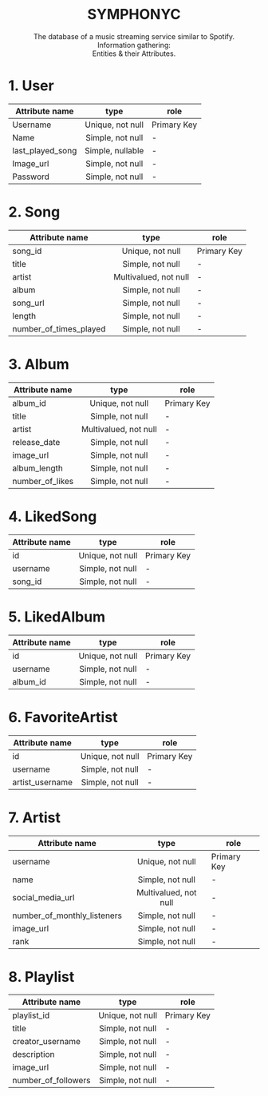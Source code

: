 
<br />
<p align="center">
  
  <h1 align="center">SYMPHONYC</h1>

  <p align="center">
    The database of a music streaming service similar to Spotify.
    <br />
    Information gathering:
    <br />
    Entities & their Attributes.
  <br />
  

  # 1. User
|  Attribute name  | type  | role  |
|---|:-:|---|
| Username  |  Unique, not null  |  Primary Key |
| Name  |  Simple, not null | -  |
| last_played_song  |  Simple, nullable | -  |
|  Image_url |  Simple,	not null |  - |
|  Password |  Simple,	not null |  - |

  # 2. Song
|  Attribute name  | type  | role  |
|---|:-:|---|
| song_id  |  Unique, not null  |  Primary Key |
| title  |  Simple, not null | -  |
| artist |  Multivalued, not null | -  |
|  album |  Simple,	not null |  - |
|  song_url |  Simple,	not null |  - |
|  length |  Simple,	not null |  - |
|  number_of_times_played |  Simple,	not null |  - |


  # 3. Album
|  Attribute name  | type  | role  |
|---|:-:|---|
| album_id  |  Unique, not null  |  Primary Key |
| title  |  Simple, not null | -  |
| artist |  Multivalued, not null | -  |
|  release_date |  Simple,	not null |  - |
|  image_url |  Simple,	not null |  - |
|  album_length |  Simple,	not null |  - |
|  number_of_likes |  Simple,	not null |  - |


  # 4. LikedSong
|  Attribute name  | type  | role  |
|---|:-:|---|
| id  |  Unique, not null  |  Primary Key |
| username  |  Simple, not null | -  |
|  song_id |  Simple,	not null |  - |


  # 5. LikedAlbum
|  Attribute name  | type  | role  |
|---|:-:|---|
| id  |  Unique, not null  |  Primary Key |
| username  |  Simple, not null | -  |
|  album_id |  Simple,	not null |  - |


  # 6. FavoriteArtist
|  Attribute name  | type  | role  |
|---|:-:|---|
| id  |  Unique, not null  |  Primary Key |
| username  |  Simple, not null | -  |
|  artist_username |  Simple,	not null |  - |


  # 7. Artist
|  Attribute name  | type  | role  |
|---|:-:|---|
| username  |  Unique, not null  |  Primary Key |
| name  |  Simple, not null | -  |
| social_media_url |  Multivalued, not null | -  |
|  number_of_monthly_listeners |  Simple,	not null |  - |
|  image_url |  Simple,	not null |  - |
|  rank |  Simple,	not null |  - |


  # 8. Playlist
|  Attribute name  | type  | role  |
|---|:-:|---|
| playlist_id  |  Unique, not null  |  Primary Key |
| title  |  Simple, not null | -  |
| creator_username |  Simple, not null | -  |
|  description |  Simple,	not null |  - |
|  image_url |  Simple,	not null |  - |
|  number_of_followers |  Simple,	not null |  - |

